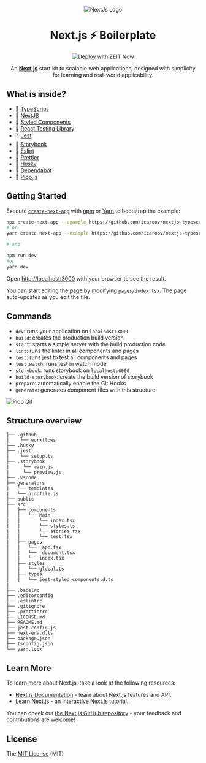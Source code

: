 <p align="center">
  <img src="https://res.cloudinary.com/ddi5agea1/image/upload/v1612315130/NextJs_qshtdn.png" alt="NextJs Logo" />
</p>

<h1 align="center">Next.js ⚡ Boilerplate</h1>

<div align="center">

[![Deploy with ZEIT Now](https://zeit.co/button)](https://zeit.co/new/project?template=https://github.com/icaroov/nextjs-typescript-boilerplate)

An [**Next.js**](https://github.com/zeit/next.js/) start kit to scalable web applications, designed with simplicity for learning and real-world applicability.

</div>

## What is inside?

- 💙 [TypeScript](https://www.typescriptlang.org/)
- 🏴 [NextJS](https://nextjs.org/)
- 💅 [Styled Components](https://styled-components.com/)
- 🐐 [React Testing Library](https://testing-library.com/docs/react-testing-library/intro)
- 🃏  [Jest](https://jestjs.io/)
- 📔 [Storybook](https://storybook.js.org/)
- 📏 [Eslint](https://eslint.org/)
- 💖 [Prettier](https://prettier.io/)
- 🐶 [Husky](https://github.com/typicode/husky)
- 🤖 [Dependabot](https://dependabot.com/)
- 📁 [Plop.js](https://plopjs.com/)

## Getting Started

Execute [`create-next-app`](https://github.com/vercel/next.js/tree/canary/packages/create-next-app) with [npm](https://docs.npmjs.com/cli/init) or [Yarn](https://yarnpkg.com/lang/en/docs/cli/create/) to bootstrap the example:

```bash
npx create-next-app --example https://github.com/icaroov/nextjs-typescript-boilerplate
# or
yarn create next-app --example https://github.com/icaroov/nextjs-typescript-boilerplate

# and

npm run dev
#or
yarn dev
```

Open [http://localhost:3000](http://localhost:3000) with your browser to see the result.

You can start editing the page by modifying `pages/index.tsx`. The page auto-updates as you edit the file.

## Commands

- `dev`: runs your application on `localhost:3000`
- `build`: creates the production build version
- `start`: starts a simple server with the build production code
- `lint`: runs the linter in all components and pages
- `test`: runs jest to test all components and pages
- `test:watch`: runs jest in watch mode
- `storybook`: runs storybook on `localhost:6006`
- `build-storybook`: create the build version of storybook
- `prepare`: automatically enable the Git Hooks
- `generate`: generates component files with this structure:


![Plop Gif](https://res.cloudinary.com/ddi5agea1/image/upload/v1614261243/plop_m29lpk.gif)


## Structure overview
```
├── .github
|    └── workflows
├── .husky
├── .jest
|    └── setup.ts
├── .storybook
|     └── main.js
|     └── preview.js
├── .vscode
├── generators
|   └── templates
|   └── plopfile.js
├── public
├── src
│   ├── components
│   │   └── Main
|   |       └── index.tsx
|   |       └── styles.ts
|   |       └── stories.tsx
|   |       └── test.tsx
|   ├── pages
│   |   └── _app.tsx
│   |   └── _document.tsx
│   |   └── index.tsx
│   ├── styles
│   |   └── global.ts
│   ├── types
│   │   └── jest-styled-components.d.ts
|
├── .babelrc
├── .editorconfig
├── .eslintrc
├── .gitignore
├── .prettierrc
├── LICENSE.md
├── README.md
├── jest.config.js
├── next-env.d.ts
├── package.json
├── tsconfig.json
└── yarn.lock
```

## Learn More

To learn more about Next.js, take a look at the following resources:

- [Next.js Documentation](https://nextjs.org/docs) - learn about Next.js features and API.
- [Learn Next.js](https://nextjs.org/learn) - an interactive Next.js tutorial.

You can check out [the Next.js GitHub repository](https://github.com/vercel/next.js/) - your feedback and contributions are welcome!

## License

The [MIT License]() (MIT)
